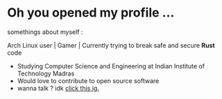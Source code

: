 # Oh you opened my profile ...
somethings about myself : 

Arch Linux user  |  Gamer  |  Currently trying to break safe and secure **Rust** code


- Studying Computer Science and Engineering at Indian Institute of Technology Madras
- Would love to contribute to open source software
- wanna talk ? idk [click this ig.](https://www.linkedin.com/in/mohammed-rizan-farooqui-414351226/)

<!---
rizan21/rizan21 is a ✨ special ✨ repository because its `README.md` (this file) appears on your GitHub profile.
You can click the Preview link to take a look at your changes.
--->

